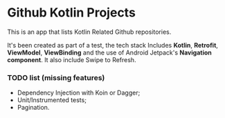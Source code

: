 # Github Kotlin Projects

This is an app that lists Kotlin Related Github repositories.

It's been created as part of a test, the tech stack Includes **Kotlin**, **Retrofit**, **ViewModel**, **ViewBinding** and the use of Android Jetpack's **Navigation component**. It also include Swipe to Refresh.

### TODO list (missing features)

- Dependency Injection with Koin or Dagger;
- Unit/Instrumented tests;
- Pagination.
